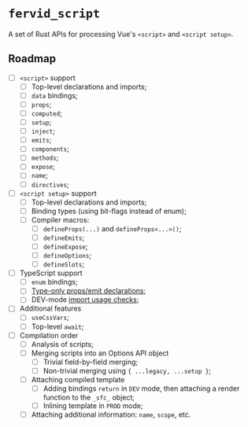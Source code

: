 # `fervid_script`
A set of Rust APIs for processing Vue's `<script>` and `<script setup>`.

## Roadmap
- [ ] `<script>` support
    - [ ] Top-level declarations and imports;
    - [ ] `data` bindings;
    - [ ] `props`;
    - [ ] `computed`;
    - [ ] `setup`;
    - [ ] `inject`;
    - [ ] `emits`;
    - [ ] `components`;
    - [ ] `methods`;
    - [ ] `expose`;
    - [ ] `name`;
    - [ ] `directives`;

- [ ] `<script setup>` support
    - [ ] Top-level declarations and imports;
    - [ ] Binding types (using bit-flags instead of enum);
    - [ ] Compiler macros:
        - [ ] `defineProps(...)` and `defineProps<...>()`;
        - [ ] `defineEmits`;
        - [ ] `defineExpose`;
        - [ ] `defineOptions`;
        - [ ] `defineSlots`;

- [ ] TypeScript support
    - [ ] `enum` bindings;
    - [ ] [Type-only props/emit declarations](https://vuejs.org/api/sfc-script-setup.html#type-only-props-emit-declarations);
    - [ ] DEV-mode [import usage checks](https://github.com/vuejs/core/blob/b36addd3bde07467e9ff5641bd1c2bdc3085944c/packages/compiler-sfc/__tests__/compileScript.spec.ts#L378);

- [ ] Additional features
    - [ ] `useCssVars`;
    - [ ] Top-level `await`;

- [ ] Compilation order
    - [ ] Analysis of scripts;
    - [ ] Merging scripts into an Options API object
        - [ ] Trivial field-by-field merging;
        - [ ] Non-trivial merging using `{ ...legacy, ...setup }`;
    - [ ] Attaching compiled template
        - [ ] Adding bindings `return` in `DEV` mode, then attaching a render function to the `_sfc_` object;
        - [ ] Inlining template in `PROD` mode;
    - [ ] Attaching additional information: `name`, `scope`, etc.

